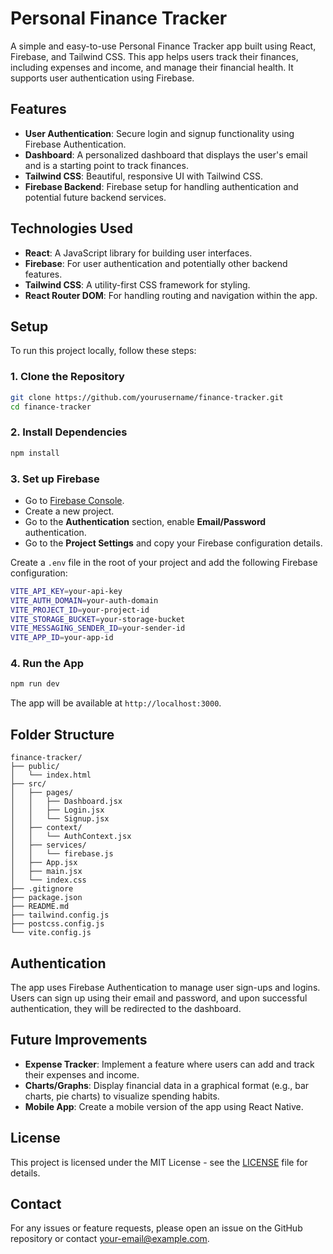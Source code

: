 
# Personal Finance Tracker

A simple and easy-to-use Personal Finance Tracker app built using React, Firebase, and Tailwind CSS. This app helps users track their finances, including expenses and income, and manage their financial health. It supports user authentication using Firebase.

## Features

- **User Authentication**: Secure login and signup functionality using Firebase Authentication.
- **Dashboard**: A personalized dashboard that displays the user's email and is a starting point to track finances.
- **Tailwind CSS**: Beautiful, responsive UI with Tailwind CSS.
- **Firebase Backend**: Firebase setup for handling authentication and potential future backend services.

## Technologies Used

- **React**: A JavaScript library for building user interfaces.
- **Firebase**: For user authentication and potentially other backend features.
- **Tailwind CSS**: A utility-first CSS framework for styling.
- **React Router DOM**: For handling routing and navigation within the app.

## Setup

To run this project locally, follow these steps:

### 1. Clone the Repository

```bash
git clone https://github.com/yourusername/finance-tracker.git
cd finance-tracker
```

### 2. Install Dependencies

```bash
npm install
```

### 3. Set up Firebase

- Go to [Firebase Console](https://console.firebase.google.com/).
- Create a new project.
- Go to the **Authentication** section, enable **Email/Password** authentication.
- Go to the **Project Settings** and copy your Firebase configuration details.

Create a `.env` file in the root of your project and add the following Firebase configuration:

```bash
VITE_API_KEY=your-api-key
VITE_AUTH_DOMAIN=your-auth-domain
VITE_PROJECT_ID=your-project-id
VITE_STORAGE_BUCKET=your-storage-bucket
VITE_MESSAGING_SENDER_ID=your-sender-id
VITE_APP_ID=your-app-id
```

### 4. Run the App

```bash
npm run dev
```

The app will be available at `http://localhost:3000`.

## Folder Structure

```
finance-tracker/
├── public/
│   └── index.html
├── src/
│   ├── pages/
│   │   ├── Dashboard.jsx
│   │   ├── Login.jsx
│   │   └── Signup.jsx
│   ├── context/
│   │   └── AuthContext.jsx
│   ├── services/
│   │   └── firebase.js
│   ├── App.jsx
│   ├── main.jsx
│   └── index.css
├── .gitignore
├── package.json
├── README.md
├── tailwind.config.js
├── postcss.config.js
└── vite.config.js
```

## Authentication

The app uses Firebase Authentication to manage user sign-ups and logins. Users can sign up using their email and password, and upon successful authentication, they will be redirected to the dashboard.

## Future Improvements

- **Expense Tracker**: Implement a feature where users can add and track their expenses and income.
- **Charts/Graphs**: Display financial data in a graphical format (e.g., bar charts, pie charts) to visualize spending habits.
- **Mobile App**: Create a mobile version of the app using React Native.

## License

This project is licensed under the MIT License - see the [LICENSE](LICENSE) file for details.

## Contact

For any issues or feature requests, please open an issue on the GitHub repository or contact [your-email@example.com](mailto:sathviks.r2001@gmail.com).
